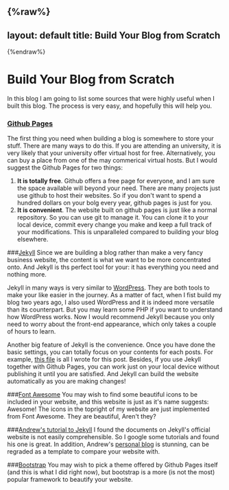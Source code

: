 {%raw%}
---
layout: default
title: Build Your Blog from Scratch
---
{%endraw%}
# Build Your Blog from Scratch

In this blog I am going to list some sources that were highly useful when I built this blog. The process is very easy, and hopefully this will help you. 


### [Github Pages](https://pages.github.com)
The first thing you need when building a blog is somewhere to store your stuff. There are many ways to do this. If you are attending an university, it is very likely that your university offer virtual host for free. Alternatively, you can buy a place from one of the may commerical virtual hosts. But I would suggest the Github Pages for two things: 

1.	**It is totally free**. Github offers a free page for everyone, and I am sure the space available will beyond your need. There are many projects just use github to host their websites. So if you don't want to spend a hundred dollars on your bolg every year, github pages is just for you.
2.	**It is convenient**. The website built on github pages is just like a normal repository. So you can use git to manage it. You can clone it to your local device, commit every change you make and keep a full track of your modifications. This is unparalleled compared to building your blog elsewhere. 

###[Jekyll](http://jekyllrb.com)
Since we are building a blog rather than make a very fancy business website, the content is what we want to be more concentrated onto. And Jekyll is ths perfect tool for your: it has everything you need and nothing more. 

Jekyll in many ways is very similar to [WordPress](https://wordpress.org). They are both tools to make your like easier in the journey. As a matter of fact, when I fist build my blog two years ago, I also used WordPress and it is indeed more versatile than its counterpart. But you may learn some PHP if you want to understand how WordPress works. Now I would recommend Jekyll because you only need to worry about the front-end appearance, which only takes a couple of hours to learn. 

Another big feature of Jekyll is the convenience. Once you have done the basic settings, you can totally focus on your contents for each posts. For example, [this file](http://www.pzhou.me/archive/2015-04-29-Build-Your-Blog-from-Scratch.md) is all I wrote for this post. Besides, if you use Jekyll together with Github Pages, you can work just on your local device without publishing it until you are satisfied. And Jekyll can build the website automatically as you are making changes!

###[Font Awesome](http://fontawesome.io)
You may wish to find some beautiful icons to be included in your website, and this website is just as it's name suggests: Awesome! The icons in the topright of my website are just implemented from Font Awesome. They are beautiful, Aren't they?

###[Andrew's tutorial to Jekyll](https://www.andrewmunsell.com/tutorials/jekyll-by-example/tutorial)
I found the documents on Jekyll's official website is not easily comprehensible. So I google some tutorials and found his one is great. In addition, Andrew's [personal blog](https://www.andrewmunsell.com) is stunning, can be regraded as a template to compare your website with. 

###[Bootstrap](http://getbootstrap.com)
You may wish to pick a theme offered by Github Pages itself (and this is what I did right now), but bootstrap is a more (is not the most) popular framework to beautify your website. 

